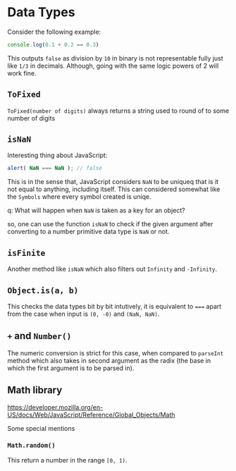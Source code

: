 # Data Types

Consider the following example:

```javascript
console.log(0.1 + 0.2 == 0.3)
```

This outputs `false` as division by `10` in binary is not representable fully 
just like `1/3` in decimals. Although, going with the same logic powers of 2 
will work fine.

## `ToFixed`

`ToFixed(number of digits)` always returns a string used to round of to some 
number of digits

## `isNaN`

Interesting thing about JavaScript:

```javascript
alert( NaN === NaN ); // false
```

This is in the sense that, JavaScript considers `NaN` to be uniqueq that is it 
not equal to anything, including itself. This can considered somewhat like the 
`Symbols` where every symbol created is uniqe.

q: What will happen when `NaN` is taken as a key for an object?

so, one can use the function `isNaN` to check if the given argument after 
converting to a number primitive data type is `NaN` or not.

## `isFinite`

Another method like `isNaN` which also filters out `Infinity` and `-Infinity`.

## `Object.is(a, b)`

This checks the data types bit by bit intutively, it is equivalent to `===` apart from the case when input is `(0, -0)` and `(NaN, NaN)`.

## `+` and `Number()`

The numeric conversion is strict for this case, when compared to `parseInt` 
method which also takes in second argument as the radix (the base in which the 
first argument is to be parsed in).

## Math library

https://developer.mozilla.org/en-US/docs/Web/JavaScript/Reference/Global_Objects/Math

Some special mentions

### `Math.random()`

This return a number in the range `[0, 1)`.

